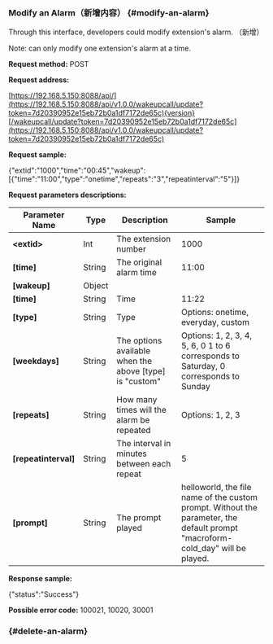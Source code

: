 ### Modify an Alarm（新增内容） {#modify-an-alarm}

Through this interface, developers could modify extension's alarm. （新增）

Note: can only modify one extension's alarm at a time.

**Request method:** POST

**Request address:**

[https://192.168.5.150:8088/api/](https://192.168.5.150:8088/api/v1.0.0/wakeupcall/update?token=7d20390952e15eb72b0a1df7172de65c){version}[/wakeupcall/update?token=7d20390952e15eb72b0a1df7172de65c](https://192.168.5.150:8088/api/v1.0.0/wakeupcall/update?token=7d20390952e15eb72b0a1df7172de65c)

**Request sample:**

{"extid":"1000","time":"00:45","wakeup":\[{"time":"11:00","type":"onetime","repeats":"3","repeatinterval":"5"}\]}

**Request parameters descriptions:**

| **Parameter Name** | **Type** | **Description** | **Sample** |
| --- | --- | --- | --- |
| **&lt;extid&gt;** | Int | The extension number | 1000 |
| **\[time\]** | String | The original alarm time | 11:00 |
| **\[wakeup\]** | Object |  |  |
| **\[time\]** | String | Time | 11:22 |
| **\[type\]** | String | Type | Options: onetime, everyday, custom |
| **\[weekdays\]** | String | The options available when the above \[type\] is "custom" | Options: 1, 2, 3, 4, 5, 6, 0   1 to 6 corresponds to Saturday, 0 corresponds to Sunday |
| **\[repeats\]** | String | How many times will the alarm be repeated | Options: 1, 2, 3 |
| **\[repeatinterval\]** | String | The interval in minutes between each repeat | 5 |
| **\[prompt\]** | String | The prompt played | helloworld, the file name of the custom prompt. Without the parameter, the default prompt "macroform-cold\_day" will be played. |

**Response sample:**

{"status":"Success"}

**Possible error code:** 100021, 10020, 30001

###  {#delete-an-alarm}



